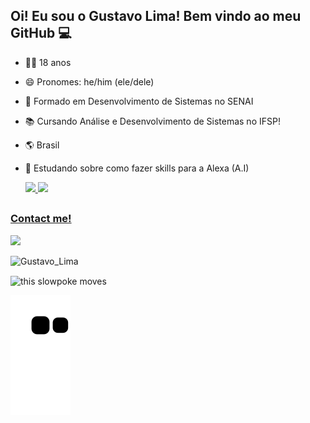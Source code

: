 ## Oi! Eu sou o Gustavo Lima! Bem vindo ao meu GitHub 💻



- ✌🏼 18 anos
- 😄 Pronomes: he/him (ele/dele)                                          
- 🌱 Formado em Desenvolvimento de Sistemas no SENAI
- 📚 Cursando Análise e Desenvolvimento de Sistemas no IFSP!
- 🌎 Brasil
- 🤖 Estudando sobre como fazer skills para a Alexa (A.I)
   
  <a href="https://github.com/tavinlima">
  <img height="180em" src="https://github-readme-stats-eight-theta.vercel.app/api?username=tavinlima&show_icons=true&theme=radical&include_all_commits=true&count_private=true"/>
  <img height="180em" src="https://github-readme-stats-eight-theta.vercel.app/api/top-langs/?username=tavinlima&layout=compact&langs_count=8&theme=radical"/>
  
##
  
### Contact me!
  <a href="https://www.linkedin.com/in/gustavo-lima-217b01214/" target="_blank"><img src="https://img.shields.io/badge/-LinkedIn-%230077B5?style=for-the-badge&logo=linkedin&logoColor=white" target="_blank"></a> 
  
  <p>
<img src="https://komarev.com/ghpvc/?username=tavinlima&label=Profile%20views&color=blue&style=flat" alt="Gustavo_Lima"/>
</p>
   
  <img align = "center" src="https://media.giphy.com/media/1qiywDYLLAk3jpDBaE/giphy.gif" alt="this slowpoke moves"  width="550" alt="spiderman-gif"/> 
  
![Snake animation](https://github.com/tavinlima/tavinlima/blob/output/github-contribution-grid-snake.svg)
